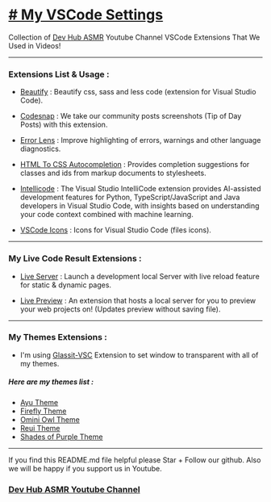 # [# My VSCode Settings](https://github.com/devhubasmr/my-setting)

Collection of <a href="https://www.youtube.com/channel/UCJkX3DsvgP8AAY3R4o3fy3g" target="_blank">Dev Hub ASMR</a> Youtube Channel VSCode Extensions That We Used in Videos!   

---    

### Extensions List & Usage :
* <a href="https://github.com/mike7515/code-beautifier" target="_blank">Beautify</a> : Beautify css, sass and less code (extension for Visual Studio Code).

* <a href="https://github.com/kufii/CodeSnap" target="_blank">Codesnap</a> : We take our community posts screenshots (Tip of Day Posts) with this extension.

* <a href="https://github.com/usernamehw/vscode-error-lens" target="_blank">Error Lens</a> : Improve highlighting of errors, warnings and other language diagnostics.

* <a href="https://github.com/solnurkarim/HTML-to-CSS-autocompletion" target="_blank">HTML To CSS Autocompletion</a> : Provides completion suggestions for classes and ids from markup documents to stylesheets.

* <a href="https://github.com/MicrosoftDocs/intellicode" target="_blank">Intellicode</a> : The Visual Studio IntelliCode extension provides AI-assisted development features for Python, TypeScript/JavaScript and Java developers in Visual Studio Code, with insights based on understanding your code context combined with machine learning.

* <a href="https://github.com/vscode-icons/vscode-icons" target="_blank">VSCode Icons</a> : Icons for Visual Studio Code (files icons).  

---  

### My Live Code Result Extensions :
* <a href="https://github.com/ritwickdey/vscode-live-server" target="_blank">Live Server</a> : Launch a development local Server with live reload feature for static & dynamic pages.

* <a href="https://github.com/microsoft/vscode-livepreview" target="_blank">Live Preview</a> : An extension that hosts a local server for you to preview your web projects on! (Updates preview without saving file).

---
### My Themes Extensions :
* I'm using <a href="https://github.com/hikarin522/GlassIt-VSC" target="_blank">Glassit-VSC</a> Extension to set window to transparent with all of my themes.

##### Here are my themes list :

* <a href="https://github.com/ayu-theme/vscode-ayu" target="_blank">Ayu Theme</a>
* <a href="https://github.com/ankitmlive/firefly-theme" target="_blank">Firefly Theme</a>
* <a href="https://github.com/guilhermerodz/omni-owl" target="_blank">Omini Owl Theme</a>
* <a href="https://github.com/barrsan/reui-vscode-theme" target="_blank">Reui Theme</a>
* <a href="https://github.com/ahmadawais/shades-of-purple-vscode" target="_blank">Shades of Purple Theme</a>

---  

 If you find this README.md file helpful please Star + Follow our github. Also we will be happy if you support us in Youtube.

### <a href="https://www.youtube.com/channel/UCJkX3DsvgP8AAY3R4o3fy3g?sub_confirmation=1" target="_blank">Dev Hub ASMR Youtube Channel</a>
